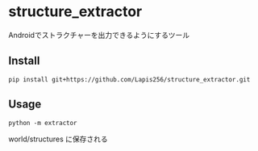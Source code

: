 # structure_extractor
Androidでストラクチャーを出力できるようにするツール

## Install
```
pip install git+https://github.com/Lapis256/structure_extractor.git
```

## Usage
```
python -m extractor
```
world/structures に保存される
